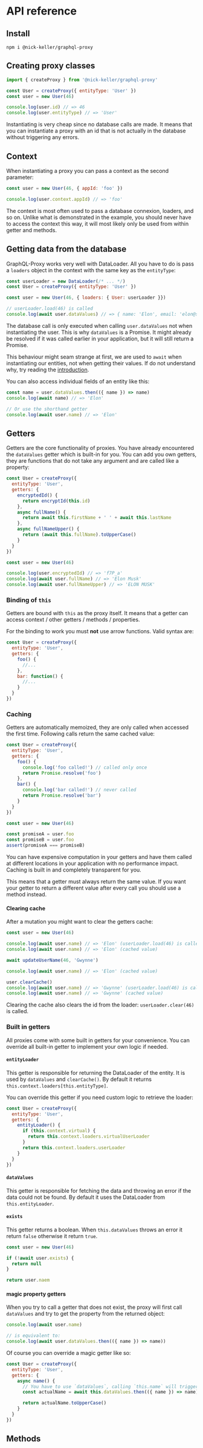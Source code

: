 # API reference

## Install
```
npm i @nick-keller/graphql-proxy
```

## Creating proxy classes

```js
import { createProxy } from '@nick-keller/graphql-proxy'

const User = createProxy({ entityType: 'User' })
const user = new User(46)

console.log(user.id) // => 46
console.log(user.entityType) // => 'User'
```

Instantiating is very cheap since no database calls are made. 
It means that you can instantiate a proxy with an id that is not actually in the database 
without triggering any errors.

## Context
When instantiating a proxy you can pass a context as the second parameter:
 
```js
const user = new User(46, { appId: 'foo' })

console.log(user.context.appId) // => 'foo'
```

The context is most often used to pass a database connexion, loaders, and so on. 
Unlike what is demonstrated in the example, you should never have to access the context this way, 
it will most likely only be used from within getter and methods.

## Getting data from the database
GraphQL-Proxy works very well with DataLoader. 
All you have to do is pass a `loaders` object in the context with the same key as the `entityType`:
```js
const userLoader = new DataLoader(/* ... */)
const User = createProxy({ entityType: 'User' })

const user = new User(46, { loaders: { User: userLoader }})

// userLoader.load(46) is called
console.log(await user.dataValues) // => { name: 'Elon', email: 'elon@spacex.com' }
```

The database call is only executed when calling `user.dataValues` not when instantiating the user. 
This is why `dataValues` is a Promise. It might already be resolved if it was called earlier 
in your application, but it will still return a Promise.

This behaviour might seam strange at first, we are used to `await` when instantiating our entities,
not when getting their values. If do not understand why, try reading the [introduction](README.md).

You can also access individual fields of an entity like this:
```js
const name = user.dataValues.then(({ name }) => name) 
console.log(await name) // => 'Elon'

// Or use the shorthand getter
console.log(await user.name) // => 'Elon'
```

## Getters
Getters are the core functionality of proxies. 
You have already encountered the `dataValues` getter which is built-in for you.
You can add you own getters, they are functions that do not take any argument and are called 
like a property:
```js
const User = createProxy({ 
  entityType: 'User',
  getters: {
    encryptedId() {
      return encryptId(this.id)
    },
    async fullName() {
      return await this.firstName + ' ' + await this.lastName
    },
    async fullNameUpper() {
      return (await this.fullName).toUpperCase()
    } 
  }
})

const user = new User(46)

console.log(user.encryptedId) // => 'f7P_a'
console.log(await user.fullName) // => 'Elon Musk'
console.log(await user.fullNameUpper) // => 'ELON MUSK'
```

### Binding of `this`
Getters are bound with `this` as the proxy itself. 
It means that a getter can access context / other getters / methods / properties.

For the binding to work you must **not** use arrow functions. Valid syntax are:
```js
const User = createProxy({ 
  entityType: 'User',
  getters: {
    foo() {
      //...
    },
    bar: function() {
      //...
    } 
  }
})
```

### Caching
Getters are automatically memoized, they are only called when accessed the first time. 
Following calls return the same cached value:
```js
const User = createProxy({ 
  entityType: 'User',
  getters: {
    foo() {
      console.log('foo called!') // called only once
      return Promise.resolve('foo')
    },
    bar() {
      console.log('bar called!') // never called
      return Promise.resolve('bar')
    }
  }
})

const user = new User(46)

const promiseA = user.foo
const promiseB = user.foo
assert(promiseA === promiseB)
```

You can have expensive computation in your getters and have them called at different 
locations in your application with no performance impact. Caching is built in and completely transparent for you.

This means that a getter must always return the same value. 
If you want your getter to return a different value after every call you should use a method instead.

#### Clearing cache
After a mutation you might want to clear the getters cache:
```js
const user = new User(46)

console.log(await user.name) // => 'Elon' (userLoader.load(46) is called)
console.log(await user.name) // => 'Elon' (cached value)

await updateUserName(46, 'Gwynne')

console.log(await user.name) // => 'Elon' (cached value)

user.clearCache()
console.log(await user.name) // => 'Gwynne' (userLoader.load(46) is called)
console.log(await user.name) // => 'Gwynne' (cached value)
```

Clearing the cache also clears the id from the loader: `userLoader.clear(46)` is called.

### Built in getters
All proxies come with some built in getters for your convenience.
You can override all built-in getter to implement your own logic if needed.

#### `entityLoader`
This getter is responsible for returning the DataLoader of the entity. It is used by `dataValues` and `clearCache()`.
By default it returns `this.context.loaders[this.entityType]`.

You can override this getter if you need custom logic to retrieve the loader:
```js
const User = createProxy({ 
  entityType: 'User',
  getters: {
    entityLoader() {
      if (this.context.virtual) {
        return this.context.loaders.virtualUserLoader
      }
      return this.context.loaders.userLoader
    }
  }
})
```
#### `dataValues`
This getter is responsible for fetching the data and throwing an error if the data could not be found.
By default it uses the DataLoader from `this.entityLoader`.
#### `exists`
This getter returns a boolean. When `this.dataValues` throws an error it return `false` otherwise it return `true`.

```js
const user = new User(46)

if (!await user.exists) {
  return null
}

return user.naem
```

#### magic property getters
When you try to call a getter that does not exist, the proxy will first call `dataValues`
and try to get the property from the returned object:

```js
console.log(await user.name)

// is equivalent to:
console.log(await user.dataValues.then(({ name }) => name))
```

Of course you can override a magic getter like so:
```js
const User = createProxy({ 
  entityType: 'User',
  getters: {
    async name() {
      // You have to use `dataValues`, calling `this.name` will trigger an infinite loop
      const actualName = await this.dataValues.then(({ name }) => name)

      return actualName.toUpperCase()
    }
  }
})
```

## Methods
